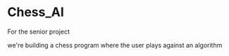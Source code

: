 # Chess_AI
For the senior project

we're building a chess program where the user plays against an algorithm